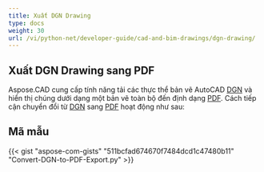 ```yaml
---
title: Xuất DGN Drawing
type: docs
weight: 30
url: /vi/python-net/developer-guide/cad-and-bim-drawings/dgn-drawing/
---
```


## **Xuất DGN Drawing sang PDF**

Aspose.CAD cung cấp tính năng tải các thực thể bản vẽ AutoCAD [DGN](https://docs.fileformat.com/cad/dgn/) và hiển thị chúng dưới dạng một bản vẽ toàn bộ đến định dạng [PDF](https://docs.fileformat.com/pdf/). Cách tiếp cận chuyển đổi từ [DGN](https://docs.fileformat.com/cad/dgn/) sang [PDF](https://docs.fileformat.com/pdf/) hoạt động như sau:

## Mã mẫu

{{< gist "aspose-com-gists" "511bcfad674670f7484dcd1c47480b11" "Convert-DGN-to-PDF-Export.py" >}}
